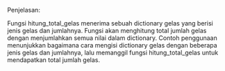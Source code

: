 Penjelasan:

Fungsi hitung_total_gelas menerima sebuah dictionary gelas yang berisi jenis gelas dan jumlahnya.
Fungsi akan menghitung total jumlah gelas dengan menjumlahkan semua nilai dalam dictionary.
Contoh penggunaan menunjukkan bagaimana cara mengisi dictionary gelas dengan beberapa jenis gelas dan jumlahnya, lalu memanggil fungsi hitung_total_gelas untuk mendapatkan total jumlah gelas.
